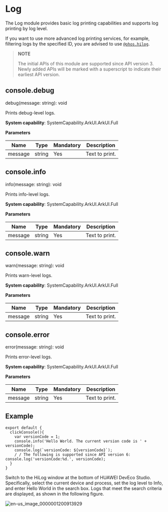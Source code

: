 # Log

The Log module provides basic log printing capabilities and supports log printing by log level.

If you want to use more advanced log printing services, for example, filtering logs by the specified ID, you are advised to use [`@ohos.hilog`](js-apis-hilog.md).

> **NOTE**
>
> The initial APIs of this module are supported since API version 3. Newly added APIs will be marked with a superscript to indicate their earliest API version.

## console.debug

debug(message: string): void

Prints debug-level logs.

**System capability**: SystemCapability.ArkUI.ArkUI.Full

**Parameters**

| Name    | Type    | Mandatory  | Description         |
| ------- | ------ | ---- | ----------- |
| message | string | Yes   | Text to print.|


## console.info

info(message: string): void

Prints info-level logs.

**System capability**: SystemCapability.ArkUI.ArkUI.Full

**Parameters**

| Name    | Type    | Mandatory  | Description         |
| ------- | ------ | ---- | ----------- |
| message | string | Yes   | Text to print.|


## console.warn

warn(message: string): void

Prints warn-level logs.

**System capability**: SystemCapability.ArkUI.ArkUI.Full

**Parameters**

| Name    | Type    | Mandatory  | Description         |
| ------- | ------ | ---- | ----------- |
| message | string | Yes   | Text to print.|


## console.error

error(message: string): void

Prints error-level logs.

**System capability**: SystemCapability.ArkUI.ArkUI.Full

**Parameters**

| Name    | Type    | Mandatory  | Description         |
| ------- | ------ | ---- | ----------- |
| message | string | Yes   | Text to print.|


## Example

```
export default {    
  clickConsole(){        
    var versionCode = 1;        
    console.info('Hello World. The current version code is ' + versionCode);        
    console.log(`versionCode: ${versionCode}`);        
    / / The following is supported since API version 6: console.log('versionCode:%d.', versionCode);   
  }
}
```

Switch to the HiLog window at the bottom of HUAWEI DevEco Studio. Specifically, select the current device and process, set the log level to Info, and enter Hello World in the search box. Logs that meet the search criteria are displayed, as shown in the following figure.

![en-us_image_0000001200913929](figures/en-us_image_0000001200913929.png)

